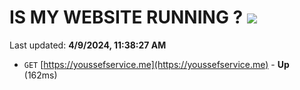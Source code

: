 # IS MY WEBSITE RUNNING ? [![](https://img.shields.io/static/v1?label=Sponsor&message=%E2%9D%A4&logo=GitHub&color=%23fe8e86)](https://github.com/sponsors/<username>)

Last updated: **4/9/2024, 11:38:27 AM**

- `GET` [https://youssefservice.me](https://youssefservice.me) - **Up** (162ms)
